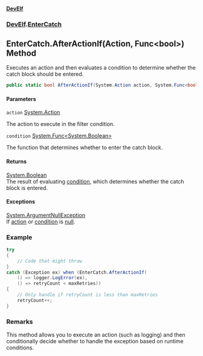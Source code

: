 #### [DevElf](README.md 'README')
### [DevElf](DevElf.md 'DevElf').[EnterCatch](EnterCatch.md 'DevElf\.EnterCatch')

## EnterCatch\.AfterActionIf\(Action, Func\<bool\>\) Method

Executes an action and then evaluates a condition to determine whether the
catch block should be entered\.

```csharp
public static bool AfterActionIf(System.Action action, System.Func<bool> condition);
```
#### Parameters

<a name='DevElf.EnterCatch.AfterActionIf(System.Action,System.Func_bool_).action'></a>

`action` [System\.Action](https://learn.microsoft.com/en-us/dotnet/api/system.action 'System\.Action')

The action to execute in the filter condition\.

<a name='DevElf.EnterCatch.AfterActionIf(System.Action,System.Func_bool_).condition'></a>

`condition` [System\.Func&lt;](https://learn.microsoft.com/en-us/dotnet/api/system.func-1 'System\.Func\`1')[System\.Boolean](https://learn.microsoft.com/en-us/dotnet/api/system.boolean 'System\.Boolean')[&gt;](https://learn.microsoft.com/en-us/dotnet/api/system.func-1 'System\.Func\`1')

The function that determines whether to enter the catch block\.

#### Returns
[System\.Boolean](https://learn.microsoft.com/en-us/dotnet/api/system.boolean 'System\.Boolean')  
The result of evaluating [condition](EnterCatch.AfterActionIf.RF5K4LN2HEZ7HARW4VD30YTB2.md#DevElf.EnterCatch.AfterActionIf(System.Action,System.Func_bool_).condition 'DevElf\.EnterCatch\.AfterActionIf\(System\.Action, System\.Func\<bool\>\)\.condition'), which determines
whether the catch block is entered\.

#### Exceptions

[System\.ArgumentNullException](https://learn.microsoft.com/en-us/dotnet/api/system.argumentnullexception 'System\.ArgumentNullException')  
If [action](EnterCatch.AfterActionIf.RF5K4LN2HEZ7HARW4VD30YTB2.md#DevElf.EnterCatch.AfterActionIf(System.Action,System.Func_bool_).action 'DevElf\.EnterCatch\.AfterActionIf\(System\.Action, System\.Func\<bool\>\)\.action') or [condition](EnterCatch.AfterActionIf.RF5K4LN2HEZ7HARW4VD30YTB2.md#DevElf.EnterCatch.AfterActionIf(System.Action,System.Func_bool_).condition 'DevElf\.EnterCatch\.AfterActionIf\(System\.Action, System\.Func\<bool\>\)\.condition') is
[null](https://docs.microsoft.com/en-us/dotnet/csharp/language-reference/keywords/null 'https://docs\.microsoft\.com/en\-us/dotnet/csharp/language\-reference/keywords/null')\.

### Example

```csharp
try
{
    // Code that might throw
}
catch (Exception ex) when (EnterCatch.AfterActionIf(
    () => logger.LogError(ex),
    () => retryCount < maxRetries))
{
    // Only handle if retryCount is less than maxRetries
    retryCount++;
}
```

### Remarks
This method allows you to execute an action \(such as logging\) and then
conditionally decide whether to handle the exception based on runtime
conditions\.